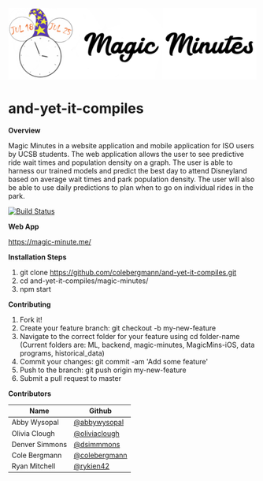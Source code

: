 <p align="center">
  <img src="/magic-minutes/src/components/logo.png" alt=""/>
</p>

# and-yet-it-compiles

**Overview**

  Magic Minutes in a website application and mobile application for ISO users by UCSB students. The web application allows the user to see predictive ride wait times and population density on a graph. The user is able to harness our trained models and predict the best day to attend Disneyland based on average wait times and park population density. The user will also be able to use daily predictions to plan when to go on individual rides in the park.
 

[![Build Status](https://travis-ci.com/colebergmann/and-yet-it-compiles.svg?branch=master)](https://travis-ci.com/colebergmann/and-yet-it-compiles)


**Web App**

https://magic-minute.me/


**Installation Steps**

1. git clone https://github.com/colebergmann/and-yet-it-compiles.git
2. cd and-yet-it-compiles/magic-minutes/
3. npm start


**Contributing**
1. Fork it!
2. Create your feature branch: git checkout -b my-new-feature
3. Navigate to the correct folder for your feature using cd folder-name (Current folders are: ML, backend, magic-minutes, MagicMins-iOS, data programs, historical_data)
4. Commit your changes: git commit -am 'Add some feature'
5. Push to the branch: git push origin my-new-feature
6. Submit a pull request to master


**Contributors**

Name                | Github   
-------------       | -------------    
Abby Wysopal        | [@abbywysopal](https://github.com/abbywysopal)             
Olivia Clough       | [@oliviaclough](https://github.com/oliviaclough)             
Denver Simmons      | [@dsimmmons](https://github.com/dsimmmons)           
Cole Bergmann       | [@colebergmann](https://github.com/colebergmann)   
Ryan Mitchell       | [@rykien42](https://github.com/rykien42) 

